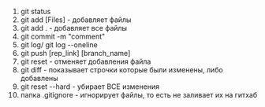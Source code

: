 1. git status
2. git add [Files] - добавляет файлы
3. git add . - добавляет все файлы
4. git commit -m "comment"
5. git log/ git log --oneline
6. git push [rep_link] [branch_name]
7. git reset - отменяет добавления файла
8. git diff - показывает строчки которые были изменены, либо добавлены
9. git reset --hard - убирает ВСЕ изменения
10. папка .gitignore - игнорирует файлы, то есть не заливает их на гитхаб